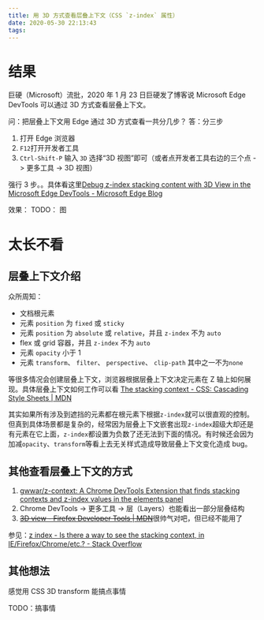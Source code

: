 ```yaml
---
title: 用 3D 方式查看层叠上下文（CSS `z-index` 属性）
date: 2020-05-30 22:13:43
tags:
---
```


# 结果

巨硬（Microsoft）流批，2020 年 1 月 23 日巨硬发了博客说 Microsoft Edge DevTools 可以通过 3D 方式查看层叠上下文。

问：把层叠上下文用 Edge 通过 3D 方式查看一共分几步？
答：分三步

1. 打开 Edge 浏览器
2. `F12`打开开发者工具
3. `Ctrl-Shift-P` 输入 `3D` 选择“3D 视图”即可（或者点开发者工具右边的三个点 -> 更多工具 -> 3D 视图）

强行 3 步。。具体看这里[Debug z-index stacking content with 3D View in the Microsoft Edge DevTools - Microsoft Edge Blog](https://blogs.windows.com/msedgedev/2020/01/23/debug-z-index-3d-view-edge-devtools/)

效果：
TODO： 图

# 太长不看

## 层叠上下文介绍

众所周知：

- 文档根元素
- 元素 `position` 为 `fixed` 或 `sticky`
- 元素 `position` 为 `absolute` 或 `relative`，并且 `z-index` 不为 `auto`
- flex 或 grid 容器，并且 `z-index` 不为 `auto`
- 元素 `opacity` 小于 1
- 元素 `transform`、 `filter`、 `perspective`、 `clip-path` 其中之一不为`none`

等很多情况会创建层叠上下文，浏览器根据层叠上下文决定元素在 Z 轴上如何展现。具体层叠上下文如何工作可以看 [The stacking context - CSS: Cascading Style Sheets | MDN](https://developer.mozilla.org/en-US/docs/Web/CSS/CSS_Positioning/Understanding_z_index/The_stacking_context)

其实如果所有涉及到遮挡的元素都在根元素下根据`z-index`就可以很直观的控制。但真到具体场景都是复杂的，经常因为层叠上下文嵌套出现`z-index`超级大却还是有元素在它上面，`z-index`都设置为负数了还无法到下面的情况。有时候还会因为加减`opacity`、`transform`等看上去无关样式造成导致层叠上下文变化造成 bug。

## 其他查看层叠上下文的方式

1. [gwwar/z-context: A Chrome DevTools Extension that finds stacking contexts and z-index values in the elements panel](https://github.com/gwwar/z-context)
2. Chrome DevTools -> 更多工具 -> 层（Layers）也能看出一部分层叠结构
3. ~~[3D view - Firefox Developer Tools | MDN](https://developer.mozilla.org/en-US/docs/Tools/3D_View)~~很帅气对吧，但已经不能用了

参见：[z index - Is there a way to see the stacking context, in IE/Firefox/Chrome/etc.? - Stack Overflow](https://stackoverflow.com/questions/6800511/is-there-a-way-to-see-the-stacking-context-in-ie-firefox-chrome-etc)

## 其他想法

感觉用 CSS 3D transform 能搞点事情

TODO：搞事情
